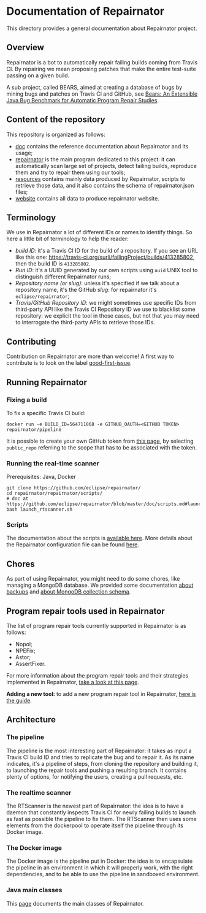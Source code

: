 # Documentation of Repairnator

This directory provides a general documentation about Repairnator project.

## Overview

Repairnator is  a bot to automatically repair failing builds coming from Travis CI. By repairing we mean proposing patches that make the entire test-suite passing on a given build.

A sub project, called BEARS, aimed at creating a database of bugs by mining bugs and patches on Travis CI and GitHub, see [Bears: An Extensible Java Bug Benchmark for Automatic Program Repair Studies](https://arxiv.org/pdf/1901.06024).

## Content of the repository

This repository is organized as follows:

  * [doc](../doc) contains the reference documentation about Repairnator and its usage;
  * [repairnator](../repairnator) is the main program dedicated to this project: it can automatically scan large set of projects, detect failing builds, reproduce them and try to repair them using our tools;
  * [resources](../resources) contains mainly data produced by Repairnator, scripts to retrieve those data, and it also contains the schema of repairnator.json files;
  * [website](../website) contains all data to produce repairnator website.

## Terminology

We use in Repairnator a lot of different IDs or names to identify things.
So here a little bit of terminology to help the reader:
 - *build ID*: it's a Travis CI ID for the build of a repository. If you see an URL like this one: https://travis-ci.org/surli/failingProject/builds/413285802, then the build ID is `413285802`.
 - *Run ID*: it's a UUID generated by our own scripts using `uuid` UNIX tool to distinguish different Repairnator runs;
 - *Repository name (or slug)*: unless it's specified if we talk about a repository name, it's the GitHub *slug*: for repairnator it's `eclipse/repairnator`;
 - *Travis/GitHub Repository ID*: we might sometimes use specific IDs from third-party API like the Travis CI Repository ID we use to blacklist some repository: we explicit the tool in those cases, 
 but not that you may need to interrogate the third-party APIs to retrieve those IDs.

## Contributing

Contribution on Repairnator are more than welcome!
A first way to contribute is to look on the label [good-first-issue](https://github.com/eclipse/repairnator/labels/good-first-issue).

## Running Repairnator

### Fixing a build

To fix a specific Travis CI build:

```
docker run -e BUILD_ID=564711868 -e GITHUB_OAUTH=<GITHUB TOKEN> repairnator/pipeline
```

It is possible to create your own GitHub token from [this page](https://github.com/settings/tokens), by selecting `public_repo` referring to the scope that has to be associated with the token.

### Running the real-time scanner

Prerequisites: Java, Docker

```
git clone https://github.com/eclipse/repairnator/
cd repairnator/repairnator/scripts/
# doc at https://github.com/eclipse/repairnator/blob/master/doc/scripts.md#launch_rtscannersh
bash launch_rtscanner.sh
```

### Scripts

The documentation about the scripts is [available here](scripts.md). More details about the Repairnator configuration file can be found [here](repairnator-config.md).

## Chores

As part of using Repairnator, you might need to do some chores, like managing a MongoDB database.
We provided some documentation [about backups](chore/managedb.md) and [about MongoDB collection schema](chore/mongo).

## Program repair tools used in Repairnator

The list of program repair tools currently supported in Repairnator is as follows:
  - Nopol;
  - NPEFix;
  - Astor;
  - AssertFixer.
  
For more information about the program repair tools and their strategies implemented in Repairnator, [take a look at this page](repair-tools.md).

**Adding a new tool:** to add a new program repair tool in Repairnator, [here is the guide](contributing/add-repair-tool.md).

## Architecture

### The pipeline

The pipeline is the most interesting part of Repairnator: it takes as input a Travis CI build ID and tries to replicate the bug and to repair it.
As its name indicates, it's a pipeline of steps, from cloning the repository and building it, to launching the repair tools and pushing a resulting branch.
It contains plenty of options, for notifying the users, creating a pull requests, etc.

### The realtime scanner

The RTScanner is the newest part of Repairnator: the idea is to have a daemon that constantly inspects Travis CI for newly failing builds to launch as fast as possible the pipeline to fix them.
The RTScanner then uses some elements from the dockerpool to operate itself the pipeline through its Docker image.

### The Docker image

The Docker image is the pipeline put in Docker: the idea is to encapsulate the pipeline in an environment in which it will properly work, with the right dependencies, and to be able to use the pipeline in sandboxed environment.

### Java main classes

This [page](main-classes.md) documents the main classes of Repairnator.
